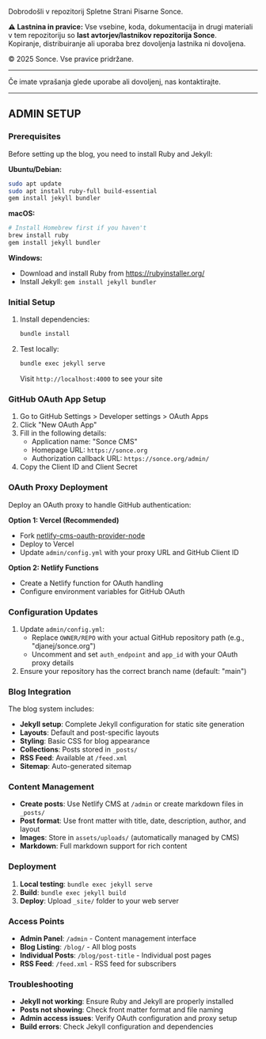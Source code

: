 Dobrodošli v repozitorij Spletne Strani Pisarne Sonce.

**⚠️ Lastnina in pravice:**
Vse vsebine, koda, dokumentacija in drugi materiali v tem repozitoriju so **last avtorjev/lastnikov repozitorija Sonce**.  
Kopiranje, distribuiranje ali uporaba brez dovoljenja lastnika ni dovoljena.  

© 2025 Sonce. Vse pravice pridržane.

---

Če imate vprašanja glede uporabe ali dovoljenj, nas kontaktirajte.

---

## ADMIN SETUP

### Prerequisites
Before setting up the blog, you need to install Ruby and Jekyll:

**Ubuntu/Debian:**
```bash
sudo apt update
sudo apt install ruby-full build-essential
gem install jekyll bundler
```

**macOS:**
```bash
# Install Homebrew first if you haven't
brew install ruby
gem install jekyll bundler
```

**Windows:**
- Download and install Ruby from https://rubyinstaller.org/
- Install Jekyll: `gem install jekyll bundler`

### Initial Setup
1. Install dependencies:
   ```bash
   bundle install
   ```

2. Test locally:
   ```bash
   bundle exec jekyll serve
   ```
   Visit `http://localhost:4000` to see your site

### GitHub OAuth App Setup
1. Go to GitHub Settings > Developer settings > OAuth Apps
2. Click "New OAuth App"
3. Fill in the following details:
   - Application name: "Sonce CMS"
   - Homepage URL: `https://sonce.org`
   - Authorization callback URL: `https://sonce.org/admin/`
4. Copy the Client ID and Client Secret

### OAuth Proxy Deployment
Deploy an OAuth proxy to handle GitHub authentication:

**Option 1: Vercel (Recommended)**
- Fork [netlify-cms-oauth-provider-node](https://github.com/vencax/netlify-cms-oauth-provider-node)
- Deploy to Vercel
- Update `admin/config.yml` with your proxy URL and GitHub Client ID

**Option 2: Netlify Functions**
- Create a Netlify function for OAuth handling
- Configure environment variables for GitHub OAuth

### Configuration Updates
1. Update `admin/config.yml`:
   - Replace `OWNER/REPO` with your actual GitHub repository path (e.g., "djanej/sonce.org")
   - Uncomment and set `auth_endpoint` and `app_id` with your OAuth proxy details
2. Ensure your repository has the correct branch name (default: "main")

### Blog Integration
The blog system includes:
- **Jekyll setup**: Complete Jekyll configuration for static site generation
- **Layouts**: Default and post-specific layouts
- **Styling**: Basic CSS for blog appearance
- **Collections**: Posts stored in `_posts/`
- **RSS Feed**: Available at `/feed.xml`
- **Sitemap**: Auto-generated sitemap

### Content Management
- **Create posts**: Use Netlify CMS at `/admin` or create markdown files in `_posts/`
- **Post format**: Use front matter with title, date, description, author, and layout
- **Images**: Store in `assets/uploads/` (automatically managed by CMS)
- **Markdown**: Full markdown support for rich content

### Deployment
1. **Local testing**: `bundle exec jekyll serve`
2. **Build**: `bundle exec jekyll build`
3. **Deploy**: Upload `_site/` folder to your web server

### Access Points
- **Admin Panel**: `/admin` - Content management interface
- **Blog Listing**: `/blog/` - All blog posts
- **Individual Posts**: `/blog/post-title` - Individual post pages
- **RSS Feed**: `/feed.xml` - RSS feed for subscribers

### Troubleshooting
- **Jekyll not working**: Ensure Ruby and Jekyll are properly installed
- **Posts not showing**: Check front matter format and file naming
- **Admin access issues**: Verify OAuth configuration and proxy setup
- **Build errors**: Check Jekyll configuration and dependencies
